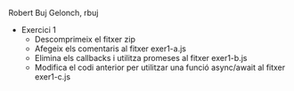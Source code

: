 Robert Buj Gelonch, rbuj
- Exercici 1
  - Descomprimeix el fitxer zip
  - Afegeix els comentaris al fitxer exer1-a.js
  - Elimina els callbacks i utilitza promeses al fitxer exer1-b.js
  - Modifica el codi anterior per utilitzar una funció async/await
    al fitxer exer1-c.js

